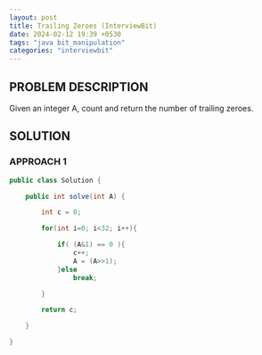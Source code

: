 ```yaml
---
layout: post
title: Trailing Zeroes (InterviewBit)
date: 2024-02-12 19:39 +0530
tags: "java bit_manipulation"
categories: "interviewbit"
---
```


## PROBLEM DESCRIPTION

Given an integer A, count and return the number of trailing zeroes.

## SOLUTION

### APPROACH 1

```java
public class Solution {

    public int solve(int A) {

        int c = 0;

        for(int i=0; i<32; i++){

            if( (A&1) == 0 ){
                c++;
                A = (A>>1);
            }else
                break;

        }

        return c;

    }

}
```
